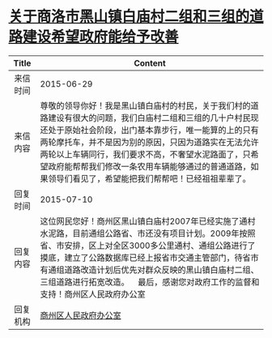 # <a href="http://www.shangluo.gov.cn/zmhd/ldxxxx.jsp?urltype=leadermail.LeaderMailContentUrl&wbtreeid=1112&leadermailid=3222">关于商洛市黑山镇白庙村二组和三组的道路建设希望政府能给予改善</a>
| Title |                                                                                           Content                                                                                            |
|:-----:|----------------------------------------------------------------------------------------------------------------------------------------------------------------------------------------------|
| 来信时间  | 2015-06-29                                                                                                                                                                                   |
| 来信内容  | 尊敬的领导你好！我是黑山镇白庙村的村民，关于我们村的道路建设有很大的问题，我们白庙村二组和三组的几十户村民现还处于原始社会阶段，出门基本靠步行，唯一能算的上的只有两轮摩托车，并不是因为别的原因，只因为道路实在无法允许两轮以上车辆同行，我们要求不高，不奢望水泥路面了，只希望政府能帮帮我们修改一条农用车辆能够通过的普通道路，如果领导们看见了，希望能把我们帮帮吧！已经祖祖辈辈了。 |
| 回复时间  | 2015-07-10                                                                                                                                                                                   |
| 回复内容  | 这位网民您好！商州区黑山镇白庙村2007年已经实施了通村水泥路，目前通组公路省、市还没有项目计划。2009年按照省、市安排，区上对全区3000多公里通村、通组公路进行了摸底，建立了公路数据库已经上报省市交通主管部门，待省市有通组道路改造计划后优先对群众反映的黑山镇白庙村二组、三组道路进行拓宽改造。    最后，感谢您对政府工作的监督和支持！商州区人民政府办公室        |
| 回复机构  | <a href="../../categories/agencies/商州区人民政府办公室.md">商州区人民政府办公室</a>                                                                                                                               |